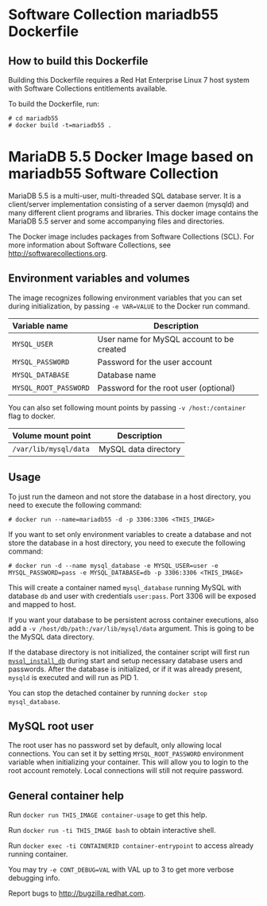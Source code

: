 Software Collection mariadb55 Dockerfile
========================================

How to build this Dockerfile
----------------------------

Building this Dockerfile requires a Red Hat Enterprise Linux 7 host
system with Software Collections entitlements available.

To build the Dockerfile, run:

```
# cd mariadb55
# docker build -t=mariadb55 .
```


MariaDB 5.5 Docker Image based on mariadb55 Software Collection
===============================================================

MariaDB 5.5 is a multi-user, multi-threaded SQL database server. It is a
client/server implementation consisting of a server daemon (mysqld)
and many different client programs and libraries. This docker image contains
the MariaDB 5.5 server and some accompanying files and directories.

The Docker image includes packages from Software Collections (SCL).
For more information about Software Collections, see
http://softwarecollections.org.


Environment variables and volumes
----------------------------------

The image recognizes following environment variables that you can set during
initialization, by passing `-e VAR=VALUE` to the Docker run command.

|    Variable name       |    Description                            |
| :--------------------- | ----------------------------------------- |
|  `MYSQL_USER`          | User name for MySQL account to be created |
|  `MYSQL_PASSWORD`      | Password for the user account             |
|  `MYSQL_DATABASE`      | Database name                             |
|  `MYSQL_ROOT_PASSWORD` | Password for the root user (optional)     |

You can also set following mount points by passing `-v /host:/container` flag to docker.

|  Volume mount point      | Description          |
| :----------------------- | -------------------- |
|  `/var/lib/mysql/data`   | MySQL data directory |


Usage
---------------------------------

To just run the dameon and not store the database in a host directory,
you need to execute the following command:

```
# docker run --name=mariadb55 -d -p 3306:3306 <THIS_IMAGE>
```

If you want to set only environment variables to create a database and not store
the database in a host directory, you need to execute the following command:

```
# docker run -d --name mysql_database -e MYSQL_USER=user -e MYSQL_PASSWORD=pass -e MYSQL_DATABASE=db -p 3306:3306 <THIS_IMAGE>
```

This will create a container named `mysql_database` running MySQL with database
`db` and user with credentials `user:pass`. Port 3306 will be exposed and mapped
to host.

If you want your database to be persistent across container executions,
also add a `-v /host/db/path:/var/lib/mysql/data` argument. This is going to be
the MySQL data directory.

If the database directory is not initialized, the container script will first
run [`mysql_install_db`](https://dev.mysql.com/doc/refman/5.5/en/mysql-install-db.html)
during start and setup necessary database users and passwords. After the database is
initialized, or if it was already present, `mysqld` is executed and will run as PID 1.

You can stop the detached container by running `docker stop mysql_database`.


MySQL root user
---------------
The root user has no password set by default, only allowing local connections.
You can set it by setting `MYSQL_ROOT_PASSWORD` environment variable when initializing
your container. This will allow you to login to the root account remotely. Local
connections will still not require password.



General container help
----------------------

Run `docker run THIS_IMAGE container-usage` to get this help.

Run `docker run -ti THIS_IMAGE bash` to obtain interactive shell.

Run `docker exec -ti CONTAINERID container-entrypoint` to access already running container.

You may try `-e CONT_DEBUG=VAL` with VAL up to 3 to get more verbose debugging
info.


Report bugs to <http://bugzilla.redhat.com>.




